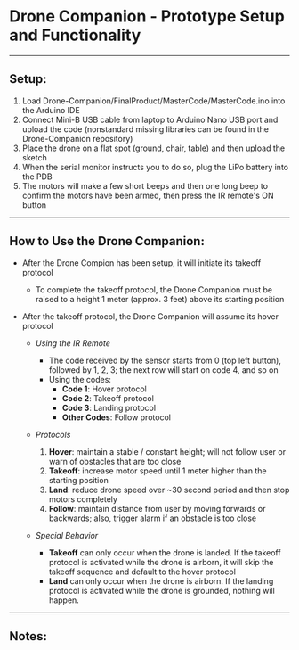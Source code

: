 # Drone Companion - Prototype Setup and Functionality
***
## Setup:
1. Load Drone-Companion/FinalProduct/MasterCode/MasterCode.ino into the Arduino IDE
2. Connect Mini-B USB cable from laptop to Arduino Nano USB port and upload the code (nonstandard missing libraries can be found in the Drone-Companion repository)
3. Place the drone on a flat spot (ground, chair, table) and then upload the sketch
4. When the serial monitor instructs you to do so, plug the LiPo battery into the PDB
5. The motors will make a few short beeps and then one long beep to confirm the motors have been armed, then press the IR remote's ON button

***
## How to Use the Drone Companion:
- After the Drone Compion has been setup, it will initiate its takeoff protocol
  - To complete the takeoff protocol, the Drone Companion must be raised to a height 1 meter (approx. 3 feet) above its starting position
 
- After the takeoff protocol, the Drone Companion will assume its hover protocol
    - *Using the IR Remote*
        - The code received by the sensor starts from 0 (top left button), followed by 1, 2, 3; the next row will start on code 4, and so on
        - Using the codes:
            - **Code 1**: Hover protocol
            - **Code 2**: Takeoff protocol
            - **Code 3**: Landing protocol
            - **Other Codes**: Follow protocol
  
    - *Protocols*
        1. **Hover**: maintain a stable / constant height; will not follow user or warn of obstacles that are too close
        2. **Takeoff**: increase motor speed until 1 meter higher than the starting position
        3. **Land**: reduce drone speed over ~30 second period and then stop motors completely
        4. **Follow**: maintain distance from user by moving forwards or backwards; also, trigger alarm if an obstacle is too close
     
    - *Special Behavior*
        - **Takeoff** can only occur when the drone is landed. If the takeoff protocol is activated while the drone is airborn, it will skip the takeoff sequence and default to the hover protocol
        - **Land** can only occur when the drone is airborn. If the landing protocol is activated while the drone is grounded, nothing will happen.
     
***
## Notes:

